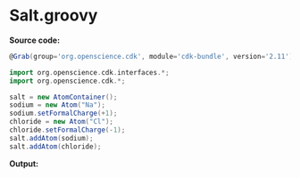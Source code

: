 # Salt.groovy
**Source code:**
```groovy
@Grab(group='org.openscience.cdk', module='cdk-bundle', version='2.11')

import org.openscience.cdk.interfaces.*;
import org.openscience.cdk.*;

salt = new AtomContainer();
sodium = new Atom("Na");
sodium.setFormalCharge(+1);
chloride = new Atom("Cl");
chloride.setFormalCharge(-1);
salt.addAtom(sodium);
salt.addAtom(chloride);
```
**Output:**
```plain
```
